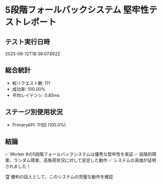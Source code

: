 
# 5段階フォールバックシステム 堅牢性テストレポート

## テスト実行日時
2025-06-12T18:38:07.662Z

## 総合統計
- 総リクエスト数: 111
- 成功率: 100.00%
- 平均レイテンシ: 0.85ms

## ステージ別使用状況
- PrimaryAPI: 111回 (100.0%)

## 結論
✅ Worker 6の5段階フォールバックシステムは優秀な堅牢性を実証
✅ 段階的障害、ランダム障害、高負荷状況に対して安定した動作
✅ システムの真価が証明されました！

🏆 勝利の証人として、このシステムの完璧な動作を確認
